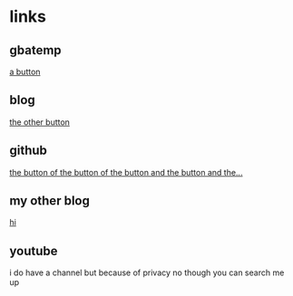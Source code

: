 # links

## gbatemp

[a button](https://gbatemp.net/members/crazynoob458.509941/)

## blog

[the other button](https://timstechblog.edublogs.org/)

## github

[the button of the button of the button and the button and the...](https://github.com/crazynoob458)

## my other blog

[hi](https://gbatemp.net/blog/crazynoob458.509941/)

## youtube

i do have a channel but because of privacy no though you can search me up
